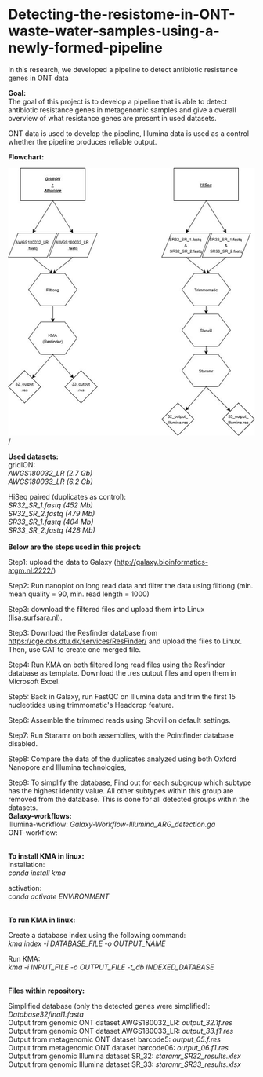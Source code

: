 # Detecting-the-resistome-in-ONT-waste-water-samples-using-a-newly-formed-pipeline
In this research, we developed a pipeline to detect antibiotic resistance genes in ONT data

**Goal:**\
The goal of this project is to develop a pipeline that is able to detect antibiotic resistance genes in metagenomic samples and give a overall overview of what resistance genes are present in used datasets.

ONT data is used to develop the pipeline, Illumina data is used as a control whether the pipeline produces reliable output.

**Flowchart:**

![](images/flowchart%20end.jpg)/


**Used datasets:**\
gridION:\
*AWGS180032_LR (2.7 Gb)*\
*AWGS180033_LR (6.2 Gb)*

HiSeq paired (duplicates as control):\
*SR32_SR_1.fastq (452 Mb)*\
*SR32_SR_2.fastq (479 Mb)*\
*SR33_SR_1.fastq (404 Mb)*\
*SR33_SR_2.fastq (428 Mb)*\
\
**Below are the steps used in this project:**

Step1:
upload the data to Galaxy (http://galaxy.bioinformatics-atgm.nl:2222/)

Step2:
Run nanoplot on long read data and filter the data using filtlong (min. mean quality = 90, min. read length = 1000)

Step3:
download the filtered files and upload them into Linux (lisa.surfsara.nl).

Step3:
Download the Resfinder database from https://cge.cbs.dtu.dk/services/ResFinder/ and upload the files to Linux. Then, use CAT to create one merged file.

Step4:
Run KMA on both filtered long read files using the Resfinder database as template. Download the .res output files and open them in Microsoft Excel.

Step5:
Back in Galaxy, run FastQC on Illumina data and trim the first 15 nucleotides using trimmomatic's Headcrop feature.

Step6:
Assemble the trimmed reads using Shovill on default settings.

Step7:
Run Staramr on both assemblies, with the Pointfinder database disabled.

Step8:
Compare the data of the duplicates analyzed using both Oxford Nanopore and Illumina technologies,

Step9:
To simplify the database, Find out for each subgroup which subtype has the highest identity value. All other subtypes within this group are removed from the database. This is done for all detected groups within the datasets.
\
**Galaxy-workflows:**\
Illumina-workflow: *Galaxy-Workflow-Illumina_ARG_detection.ga*\
ONT-workflow: 

\
**To install KMA in linux:**\
installation:\
*conda install kma*

activation:\
*conda activate ENVIRONMENT*

\
**To run KMA in linux:**

Create a database index using the following command:\
*kma index -i DATABASE_FILE -o OUTPUT_NAME*

Run KMA:\
*kma -i INPUT_FILE -o OUTPUT_FILE -t_db INDEXED_DATABASE*

\
**Files within repository:**

Simplified database (only the detected genes were simplified): *Database32final1.fasta*\
Output from genomic ONT dataset AWGS180032_LR: *output_32.1f.res*\
Output from genomic ONT dataset AWGS180033_LR: *output_33.f1.res*\
Output from metagenomic ONT dataset barcode5: *output_05.f.res*\
Output from metagenomic ONT dataset barcode06: *output_06.f1.res*\
Output from genomic Illumina dataset SR_32: *staramr_SR32_results.xlsx*\
Output from genomic Illumina dataset SR_33: *staramr_SR33_results.xlsx*
